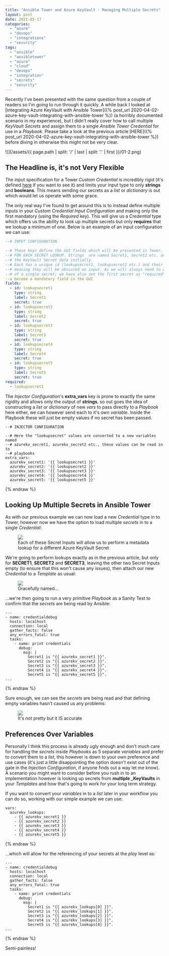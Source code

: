 ```yaml
---
title: "Ansible Tower and Azure KeyVault - Managing Multiple Secrets"
layout: post
date: 2021-05-17
categories: 
  - "azure"
  - "devops"
  - "integrations"
  - "security"
tags: 
  - "ansible"
  - "ansibletower"
  - "azure"
  - "cloud"
  - "devops"
  - "integration"
  - "secrets"
  - "security"
---
```


Recently I've been presented with the same question from a couple of readers so I'm going to run through it quickly. A while back I looked at [integrating Azure KeyVault with Ansible Tower]({% post_url 2020-04-02-azure-key-vault-integrating-with-ansible-tower %}) (a horribly documented scenario in my experience), but I didn't really cover how to call multiple _KeyVault Secrets_ and assign them to a single _Ansible Tower Credential_ for use in a _Playbook_. Please take a look at the previous article [HERE]({% post_url 2020-04-02-azure-key-vault-integrating-with-ansible-tower %}) before diving in otherwise this might not be very clear.

![](/assets/{{ page.path | split: '/' | last | split: '.' | first }}/01-2.png)

## The Headline is, it's not Very Flexible

The input specification for a Tower _Custom Credential_ is incredibly rigid (it's defined [here](https://docs.ansible.com/ansible-tower/latest/html/userguide/credential_types.html#create-a-new-credential-type) if you want to see it) and limits your input type to only **strings** and **booleans**. This means sending our secrets as a _list_ or _dictionary_ is out which would let us operate with some grace.

The only real way I've found to get around this is to instead define multiple inputs in your _Custom Credential_ _Input Configuration_ and making only the first mandatory (using the _Required_ key). This will give us a _Credential_ type which offers us the ability to look up multiple secrets but only **requires** that we lookup a minimum of one. Below is an example of an input configuration we can use:

```yaml
--# INPUT CONFIGURATION

--# These keys define the GUI fields which will be presented in Tower. One is offered
--# FOR EACH SECRET LOOKUP. Strings  are named Secret1, Secret2 etc. and will hold
--# the KeyVault Secret data initially.
--# Each has a unique id (lookupsecret1, lookupsecret2 etc.) and their "type" is "secret"
--# meaning they will be obscured on input. As we will always need to work with a minimum
--# of a single secret; we have also set the first secret as "required" meaning it will
--a become a mandatory field in the GUI
fields:
  - id: lookupsecret1
    type: string
    label: Secret1
    secret: true
  - id: lookupsecret2
    type: string
    label: Secret2
    secret: true
  - id: lookupsecret3
    type: string
    label: Secret3
    secret: true
  - id: lookupsecret4
    type: string
    label: Secret4
    secret: true
  - id: lookupsecret5
    type: string
    label: Secret5
    secret: true
required:
  - lookupsecret1
```

The _Injector Configuration_'s **extra_vars** key is prone to exactly the same rigidity and allows only the output of **strings**, so out goes the idea of constructing a _list_ or _dictionary_ of new _vars_ to pass directly to a _Playbook_ here either, we can however send each to it's own _variable_. Inside the Playbook these will just be empty values if no secret has been passed.

```yaml{% raw %}
--# INJECTOR CONFIGURATION

--# Here the "lookupsecret" values are converted to a new variables named
--# azurekv_secret1, azurekv_secret2 etc., these values can be read in to
--# playbooks
extra_vars:
  azurekv_secret1: '{{ lookupsecret1 }}'
  azurekv_secret2: '{{ lookupsecret2 }}'
  azurekv_secret3: '{{ lookupsecret3 }}'
  azurekv_secret4: '{{ lookupsecret4 }}'
  azurekv_secret5: '{{ lookupsecret5 }}'
```
{% endraw %}

## Looking Up Multiple Secrets in Ansible Tower

As with our previous example we can now load a new _Credential_ type in to Tower, however now we have the option to load multiple _secrets_ in to a single _Credential_:

<figure>
  <img src="/assets/{{ page.path | split: '/' | last | split: '.' | first }}/02-2-1024x469.png">
  <figcaption>Each of these Secret Inputs will allow us to perform a metadata lookup for a different Azure KeyVault Secret</figcaption>
</figure>


We're going to perform lookups exactly as in the previous article, but only for **SECRET1**, **SECRET2** and **SECRET3**, leaving the other two Secret Inputs empty (to ensure that this won't cause any issues), then attach our new _Credential_ to a _Template_ as usual:

<figure>
  <img src="/assets/{{ page.path | split: '/' | last | split: '.' | first }}/03-2.png">
  <figcaption>Gracefully named...</figcaption>
</figure>

...we're then going to run a very primitive _Playbook_ as a Sanity Test to confirm that the _secrets_ are being read by Ansible:

```yaml{% raw %}
---
- name: credentialdebug
  hosts: localhost
  connection: local
  gather_facts: false
  any_errors_fatal: true
  tasks:
    - name: print credentials
      debug:
        msg: | 
          Secret1 is "{{ azurekv_secret1 }}".
          Secret2 is "{{ azurekv_secret2 }}".
          Secret3 is "{{ azurekv_secret3 }}".
          Secret4 is "{{ azurekv_secret4 }}".
          Secret5 is "{{ azurekv_secret5 }}".
...
```
{% endraw %}

Sure enough, we can see the _secrets_ are being read and that defining empty variables hasn't caused us any problems:

<figure>
  <img src="/assets/{{ page.path | split: '/' | last | split: '.' | first }}/04-1.png">
  <figcaption>It's not pretty but it IS accurate</figcaption>
</figure>

## Preferences Over Variables

Personally I think this process is already ugly enough and don't much care for handling the _secrets_ inside _Playbooks_ as 5 separate _variables_ and prefer to convert them to a _list_, this however is down to your own preference and use cases (it's just a little disappointing the option doesn't exist out of the gate in the _Injection Configuration_, if anyone finds out a way let me know). A scenario you might want to consider before you rush in to an implementation however is looking up secrets from **multiple _KeyVaults** in your _Templates_ and how that's going to work for your long term strategy.

If you want to convert your _variables_ in to a _list_ later in your workflow you can do so, working with our simple example we can use:

```yaml{% raw %}
vars:
  azurekv_lookups:
    - {{ azurekv_secret1 }}
    - {{ azurekv_secret2 }}
    - {{ azurekv_secret3 }}
    - {{ azurekv_secret4 }}
    - {{ azurekv_secret5 }}
```
{% endraw %}

...which will allow for the referencing of your secrets at the _play_ level as:

```yaml{% raw %}
---
- name: credentialdebug
  hosts: localhost
  connection: local
  gather_facts: false
  any_errors_fatal: true
  tasks:
    - name: print credentials
      debug:
        msg: | 
          Secret1 is "{{ azurekv_lookups[0] }}".
          Secret2 is "{{ azurekv_lookups[1] }}".
          Secret3 is "{{ azurekv_lookups[2] }}".
          Secret4 is "{{ azurekv_lookups[3] }}".
          Secret5 is "{{ azurekv_lookups[4] }}".
...
```
{% endraw %}

Semi-painless!
